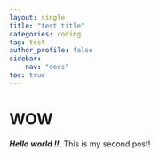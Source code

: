 ```yaml
---
layout: single
title: "test title"
categories: coding
tag: test 
author_profile: false
sidebar:
    nav: "docs"
toc: true
---
```


# WOW

***Hello world !!***, This is my second post!
